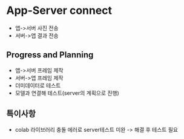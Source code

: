 # App-Server connect
* 앱->서버 사진 전송
* 서버->앱 결과 전송
## Progress and Planning
* 앱->서버 프레임 제작
* 서버->앱 프레임 제작
* 더미데이터로 테스트
* 모델과 연결해 테스트(server의 계획으로 진행)
## 특이사항
* colab 라이브러리 충돌 에러로 server테스트 미완 -> 해결 후 테스트 필요
